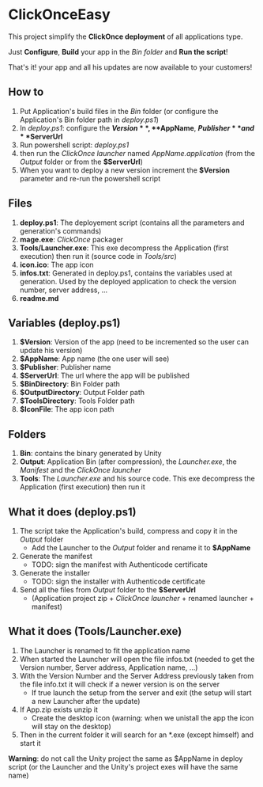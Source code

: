 # ClickOnceEasy #

This project simplify the **ClickOnce deployment** of all applications type.

Just **Configure**, **Build** your app in the *Bin folder* and **Run the script**! 

That's it! your app and all his updates are now available to your customers!

## How to ##
1) Put Application's build files in the *Bin* folder (or configure the Application's Bin folder path in *deploy.ps1*)
2) In *deploy.ps1*: configure the **$Version**, **$AppName**, **$Publisher** and **$ServerUrl**
3) Run powershell script: *deploy.ps1*
4) then run the *ClickOnce launcher* named *AppName.application* (from the *Output* folder or from the **$ServerUrl**)
5) When you want to deploy a new version increment the **$Version** parameter and re-run the powershell script

## Files ##
1) **deploy.ps1**: The deployement script (contains all the parameters and generation's commands)
2) **mage.exe**: *ClickOnce* packager
3) **Tools/Launcher.exe**: This exe decompress the Application (first execution) then run it (source code in *Tools/src*)
4) **icon.ico**: The app icon
5) **infos.txt**: Generated in deploy.ps1, contains the variables used at generation. Used by the deployed application to check the version number, server address, ...
6) **readme.md**

## Variables (deploy.ps1) ##
1) **$Version**: Version of the app (need to be incremented so the user can update his version)
2) **$AppName**: App name (the one user will see)
3) **$Publisher**: Publisher name
4) **$ServerUrl**: The url where the app will be published
5) **$BinDirectory**: Bin Folder path
6) **$OutputDirectory**: Output Folder path
7) **$ToolsDirectory**: Tools Folder path
8) **$IconFile**: The app icon path

## Folders ##
1) **Bin**: contains the binary generated by Unity
2) **Output**: Application Bin (after compression), the *Launcher.exe*, the *Manifest* and the *ClickOnce launcher*
3) **Tools**: The *Launcher.exe* and his source code. This exe decompress the Application (first execution) then run it

## What it does (deploy.ps1) ##
1) The script take the Application's build, compress and copy it in the *Output* folder
	* Add the Launcher to the *Output* folder and rename it to **$AppName**
2) Generate the manifest
	* TODO: sign the manifest with Authenticode certificate
3) Generate the installer
	* TODO: sign the installer with Authenticode certificate
4) Send all the files from *Output* folder to the **$ServerUrl**
	* (Application project zip + *ClickOnce launcher* + renamed launcher + manifest)
	
## What it does (Tools/Launcher.exe) ##
1) The Launcher is renamed to fit the application name
2) When started the Launcher will open the file infos.txt (needed to get the Version number, Server address, Application name, ...)
3) With the Version Number and the Server Address previously taken from the file info.txt it will check if a newer version is on the server
	* If true launch the setup from the server and exit (the setup will start a new Launcher after the update)
4) If App.zip exists unzip it
	* Create the desktop icon (warning: when we unistall the app the icon will stay on the desktop)
6) Then in the current folder it will search for an *.exe (except himself) and start it
	
**Warning**: do not call the Unity project the same as $AppName in deploy script (or the Launcher and the Unity's project exes will have the same name)




